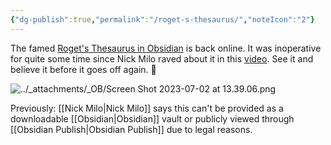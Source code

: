 ```yaml
---
{"dg-publish":true,"permalink":"/roget-s-thesaurus/","noteIcon":"2"}
---
```


The famed [Roget's Thesaurus in Obsidian](https://publish.obsidian.md/rogets/TOC+-+Categories+(alternative)) is back online. It was inoperative for quite some time since Nick Milo raved about it in this [video](https://www.youtube.com/watch?v=qoY_TDS_DXs). See it and believe it before it goes off again. 🤣

![../_attachments/_OB/Screen Shot 2023-07-02 at 13.39.06.png](/img/user/_attachments/_OB/Screen%20Shot%202023-07-02%20at%2013.39.06.png)

Previously: [[Nick Milo\|Nick Milo]] says this can't be provided as a downloadable [[Obsidian\|Obsidian]] vault or publicly viewed through [[Obsidian Publish\|Obsidian Publish]] due to legal reasons.